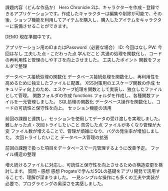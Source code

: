 課題内容（どんな作品か）
Hero Chronicle 2は、キャラクターを作成・登録できるアプリケーションです。作成したキャラクターは編集や削除が可能で、その後、ショップ機能を利用してアイテムを購入し、購入したアイテムをキャラクターに装備させることができます。

DEMO
現在準備中です。

アプリケーション用のIDまたはPassword（必要な場合）
ID: 今回はなし
PW: 今回はなし
工夫した点・こだわった点
学んだこと
共通の処理を関数化し、コードの再利用性と管理のしやすさを向上させました。
工夫したポイント
関数をフォルダで整理

データベース接続処理の関数化
データベース接続処理を関数化し、再利用性を高めるために独立したファイルに配置。
XSS対策用のエスケープ関数の作成
セキュリティ向上のため、エスケープ処理を関数として実装し、独立したファイルとして管理。
関数フォルダの作成
functions フォルダを作成し、各種関数ファイルを一元管理しました。
SQL処理の関数化
データベース操作を関数化し、コードの可読性と保守性を向上。
セッション機能の活用

前回の課題と連携し、セッションを使用してデータの受け渡しを実現しました。
難しかった点・次回トライしたいこと
苦労した点
ファイルが多くなり管理が大変
ファイル数が増えることで、管理が煩雑になり、バグの発生率が増加しました。
次回トライしたいこと
データベース管理の拡張

前回の課題で扱った項目をデータベースで一元管理するように改善予定。
ファイル構造の整理

増え続けるファイルに対応し、可読性と保守性を向上させるための構造変更を検討します。
質問・感想
感想
Progateで学んだSQLの基礎をアプリ開発で活用することで、理解が深まりました。
一見シンプルな操作にも多くの工夫や実装が必要で、プログラミングの奥深さを実感しました。
